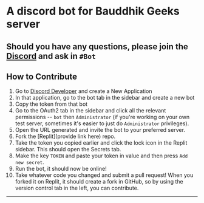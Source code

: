 <p align="center">
<h1>A discord bot for Bauddhik Geeks server</h>
</p>

## Should you have any questions, please join the [Discord](https://discord.gg/atzZYdNMDF) and ask in `#Bot`

## How to Contribute
1. Go to [Discord Developer](https://discord.com/developers/applications) and create a New Application
2. In that application, go to the bot tab in the sidebar and create a new bot
3. Copy the token from that bot
4. Go to the OAuth2 tab in the sidebar and click all the relevant permissions -- `bot` then `Administrator` (if you're working on your own test server, sometimes it's easier to just do `Administrator` privileges).
5. Open the URL generated and invite the bot to your preferred server.
6. Fork the [Replit](provide link here) repo.
7. Take the token you copied earlier and click the lock icon in the Replit sidebar. This should open the Secrets tab.
8. Make the key `TOKEN` and paste your token in value and then press `Add new secret`.
9. Run the bot, it should now be online!
10. Take whatever code you changed and submit a pull request! When you forked it on Replit, it should create a fork in GitHub, so by using the version control tab in the left, you can contribute.

---
